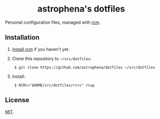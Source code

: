 <h1 align="center">astrophena's dotfiles</h1>

Personal configuration files, managed with [rcm](https://github.com/thoughtbot/rcm).

## Installation

1. [Install rcm](https://github.com/thoughtbot/rcm#installation) if you haven't yet.

2. Clone this repository to `~/src/dotfiles`:

        $ git clone https://github.com/astrophena/dotfiles ~/src/dotfiles

3. Install:

        $ RCRC="$HOME/src/dotfiles/rcrc" rcup

## License

[MIT](LICENSE.md).
